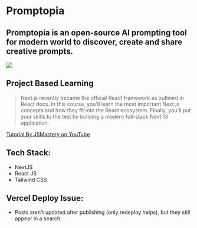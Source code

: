 # Promptopia
## Promptopia is an open-source AI prompting tool for modern world to discover, create and share creative prompts.

![](https://i.imgur.com/SYV1xin.jpg)

## Project Based Learning
> Next.js recently became the official React framework as outlined in React docs. In this course, you'll learn the most important Next.js concepts and how they fit into the React ecosystem. Finally, you'll put your skills to the test by building a modern full-stack Next 13 application.

[Tutorial By JSMastery on YouTube](https://www.youtube.com/watch?v=wm5gMKuwSYk)

## Tech Stack:
- NextJS 
- React JS
- Tailwind CSS

## Vercel Deploy Issue:
- Posts aren't updated after publishing (only redeploy helps), but they still appear in a search.
